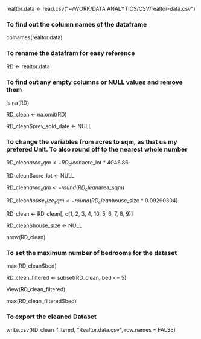 realtor.data <- read.csv("~/WORK/DATA ANALYTICS/CSV/realtor-data.csv")

### To find out the column names of the dataframe
colnames(realtor.data)

### To rename the datafram for easy reference
RD <- realtor.data 

### To find out any empty columns or NULL values and remove them
is.na(RD)

RD_clean <- na.omit(RD)

RD_clean$prev_sold_date <- NULL

### To change the variables from acres to sqm, as that us my prefered Unit. To also round off to the nearest whole number

RD_clean$area_sqm <- RD_clean$acre_lot * 4046.86

RD_clean$acre_lot <- NULL

RD_clean$area_sqm <- round(RD_clean$area_sqm)

RD_clean$house_size_sqm <- round(RD_clean$house_size * 0.09290304)

RD_clean <- RD_clean[, c(1, 2, 3, 4, 10, 5, 6, 7, 8, 9)]

RD_clean$house_size <- NULL

nrow(RD_clean)

### To set the maximum number of bedrooms for the dataset
max(RD_clean$bed)

RD_clean_filtered <- subset(RD_clean, bed <= 5)

View(RD_clean_filtered)

max(RD_clean_filtered$bed)

### To export the cleaned Dataset
write.csv(RD_clean_filtered, "Realtor.data.csv", row.names = FALSE)
